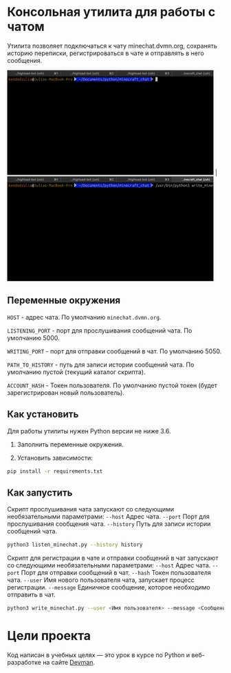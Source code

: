 # Консольная утилита для работы с чатом

Утилита позволяет подключаться к чату minechat.dvmn.org, сохранять историю переписки, регистрироваться в чате и отправлять в него сообщения.

![Alt text](listen_demo.gif) | ![Alt text](write_demo.gif)


## Переменные окружения

`HOST` - адрес чата. По умолчанию `minechat.dvmn.org`.

`LISTENING_PORT` - порт для прослушивания сообщений чата. По умолчанию 5000.

`WRITING_PORT` - порт для отправки сообщений в чат. По умолчанию 5050.

`PATH_TO_HISTORY` - путь для записи истории сообщений чата. По умолчанию пустой (текущий каталог скрипта).

`ACCOUNT_HASH` - Токен пользователя. По умолчанию пустой токен (будет зарегистрирован новый пользователь).


## Как установить

Для работы утилиты нужен Python версии не ниже 3.6.

1. Заполнить переменные окружения.

2. Установить зависимости:

```bash
pip install -r requirements.txt
```


## Как запустить

Скрипт прослушивания чата запускают со следующими необязательными параметрами:
`--host`    Адрес чата.
`--port`    Порт для прослушивания сообщения чата.
`--history` Путь для записи истории сообщений чата.

```bash
python3 listen_minechat.py --history history
```

Скрипт для регистрации в чате и отправки сообщений в чат запускают со следующими необязательными параметрами:
`--host`    Адрес чата.
`--port`    Порт для отправки сообщений в чат.
`--hash`    Токен пользователя чата.
`--user`    Имя нового пользователя чата, запускает процесс регистрации.
`--message` Единичное сообщение, которое необходимо отправить в чат.

```bash
python3 write_minechat.py --user <Имя пользователя> --message <Сообщение в чат>
```


# Цели проекта

Код написан в учебных целях — это урок в курсе по Python и веб-разработке на сайте [Devman](https://dvmn.org).